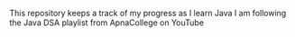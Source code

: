 This repository keeps a track of my progress as I learn Java
I am following the Java DSA playlist from ApnaCollege on YouTube
